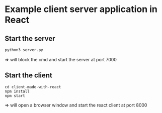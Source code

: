 # Example client server application in React

## Start the server

```bash
python3 server.py

```
=> will block the cmd and start the server at port 7000

## Start the client

```
cd client-made-with-react
npm install
npm start
```
=> will open a browser window and start the react client at port 8000
